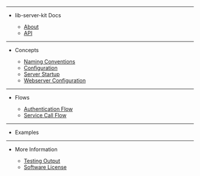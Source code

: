 <!-- _sidebar.md -->

<hr>

- lib-server-kit Docs

	- [About](external/readme.md)
	- [API](api/api.md)

<hr>

- Concepts

	- [Naming Conventions](guides/Naming-Conventions.md)
	- [Configuration](guides/Configuration.md)
	- [Server Startup](guides/Server-Startup.md)
	- [Webserver Configuration](guides/Webserver-Configuration.md)

<hr>

- Flows

	- [Authentication Flow](flows/Authentication-Flow.md)
	- [Service Call Flow](flows/Service-Call-Flow.md)

<hr>

- Examples


<hr>

- More Information

	- [Testing Output](external/testing-output.md)
	- [Software License](external/license.md)
